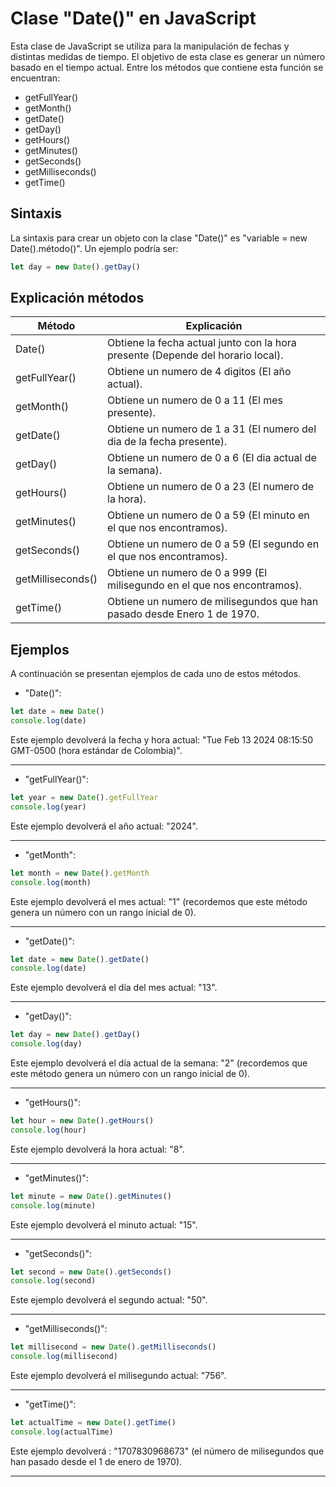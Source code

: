# Clase "Date()" en JavaScript

Esta clase de JavaScript se utiliza para la manipulación de fechas y distintas medidas de tiempo. El objetivo de esta clase es generar un número basado en el tiempo actual. Entre los métodos que contiene esta función se encuentran:

- getFullYear()
- getMonth()
- getDate()
- getDay()
- getHours()
- getMinutes()
- getSeconds()
- getMilliseconds()
- getTime()

## Sintaxis
La sintaxis para crear un objeto con la clase "Date()" es "variable = new Date().método()". Un ejemplo podría ser:

```js
let day = new Date().getDay()
```

## Explicación métodos

|Método|Explicación|
| ---- | ---- |
|Date()|Obtiene la fecha actual junto con la hora presente (Depende del horario local).|
|getFullYear()|Obtiene un numero de 4 digitos  (El año actual).|
|getMonth()|Obtiene un numero de 0 a 11  (El mes presente).|
|getDate()|Obtiene un numero de 1 a 31  (El numero del dia de la fecha presente).|
|getDay()|Obtiene un numero de 0 a 6  (El dia actual de la semana).|
|getHours()|Obtiene un numero de 0 a 23  (El numero de la hora).|
|getMinutes()|Obtiene un numero de 0 a 59  (El minuto en el que nos encontramos).|
|getSeconds()|Obtiene un numero de 0 a 59  (El segundo en el que nos encontramos).|
|getMilliseconds()|Obtiene un numero de 0 a 999  (El milisegundo en el que nos encontramos).|
|getTime()|Obtiene un numero de milisegundos que han pasado desde Enero 1 de 1970.|

## Ejemplos
A continuación se presentan ejemplos de cada uno de estos métodos.
- "Date()":
```js
let date = new Date() 
console.log(date)
```
Este ejemplo devolverá la fecha y hora actual: "Tue Feb 13 2024 08:15:50 GMT-0500 (hora estándar de Colombia)".

---
- "getFullYear()":
```js
let year = new Date().getFullYear 
console.log(year)
```
Este ejemplo devolverá el año actual: "2024".

---
- "getMonth":
```js
let month = new Date().getMonth 
console.log(month)
```
Este ejemplo devolverá el mes actual: "1" (recordemos que este método genera un número con un rango inicial de 0).

---
- "getDate()":
```js
let date = new Date().getDate() 
console.log(date)
```
Este ejemplo devolverá el día del mes actual: "13".

---
- "getDay()":
```js
let day = new Date().getDay() 
console.log(day)
```
Este ejemplo devolverá el día actual de la semana: "2" (recordemos que este método genera un número con un rango inicial de 0).

---
- "getHours()":
```js
let hour = new Date().getHours()
console.log(hour)
```
Este ejemplo devolverá la hora actual: "8".

---
- "getMinutes()":
```js
let minute = new Date().getMinutes()
console.log(minute)
```
Este ejemplo devolverá el minuto actual: "15".

---
- "getSeconds()":
```js
let second = new Date().getSeconds()
console.log(second)
```
Este ejemplo devolverá el segundo actual: "50".

---
- "getMilliseconds()":
```js
let millisecond = new Date().getMilliseconds()
console.log(millisecond)
```
Este ejemplo devolverá el milisegundo actual: "756".

---
- "getTime()":
```js
let actualTime = new Date().getTime()
console.log(actualTime)
```
Este ejemplo devolverá : "1707830968673" (el número de milisegundos que han pasado desde el 1 de enero de 1970).

---